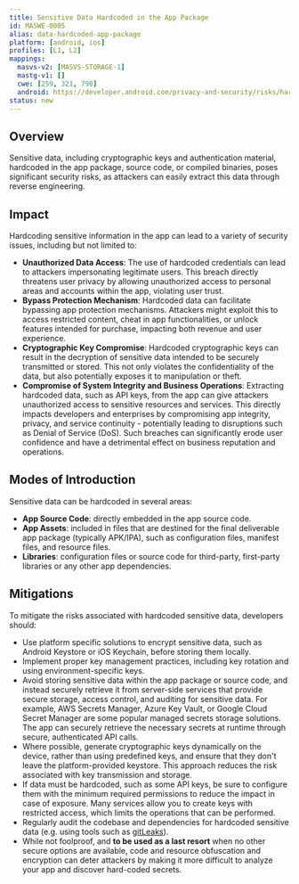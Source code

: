 ```yaml
---
title: Sensitive Data Hardcoded in the App Package
id: MASWE-0005
alias: data-hardcoded-app-package
platform: [android, ios]
profiles: [L1, L2]
mappings:
  masvs-v2: [MASVS-STORAGE-1]
  mastg-v1: []
  cwe: [259, 321, 798]
  android: https://developer.android.com/privacy-and-security/risks/hardcoded-cryptographic-secrets
status: new
---
```


## Overview

Sensitive data, including cryptographic keys and authentication material, hardcoded in the app package, source code, or compiled binaries, poses significant security risks, as attackers can easily extract this data through reverse engineering.

## Impact

Hardcoding sensitive information in the app can lead to a variety of security issues, including but not limited to:

- **Unauthorized Data Access**: The use of hardcoded credentials can lead to attackers impersonating legitimate users. This breach directly threatens user privacy by allowing unauthorized access to personal areas and accounts within the app, violating user trust.
- **Bypass Protection Mechanism**: Hardcoded data can facilitate bypassing app protection mechanisms. Attackers might exploit this to access restricted content, cheat in app functionalities, or unlock features intended for purchase, impacting both revenue and user experience.
- **Cryptographic Key Compromise**: Hardcoded cryptographic keys can result in the decryption of sensitive data intended to be securely transmitted or stored. This not only violates the confidentiality of the data, but also potentially exposes it to manipulation or theft.
- **Compromise of System Integrity and Business Operations**: Extracting hardcoded data, such as API keys, from the app can give attackers unauthorized access to sensitive resources and services. This directly impacts developers and enterprises by compromising app integrity, privacy, and service continuity - potentially leading to disruptions such as Denial of Service (DoS). Such breaches can significantly erode user confidence and have a detrimental effect on business reputation and operations.

## Modes of Introduction

Sensitive data can be hardcoded in several areas:

- **App Source Code**: directly embedded in the app source code.
- **App Assets**: included in files that are destined for the final deliverable app package (typically APK/IPA), such as configuration files, manifest files, and resource files.
- **Libraries**: configuration files or source code for third-party, first-party libraries or any other app dependencies.

## Mitigations

To mitigate the risks associated with hardcoded sensitive data, developers should:

- Use platform specific solutions to encrypt sensitive data, such as Android Keystore or iOS Keychain, before storing them locally.
- Implement proper key management practices, including key rotation and using environment-specific keys.
- Avoid storing sensitive data within the app package or source code, and instead securely retrieve it from server-side services that provide secure storage, access control, and auditing for sensitive data. For example, AWS Secrets Manager, Azure Key Vault, or Google Cloud Secret Manager are some popular managed secrets storage solutions. The app can securely retrieve the necessary secrets at runtime through secure, authenticated API calls.
- Where possible, generate cryptographic keys dynamically on the device, rather than using predefined keys, and ensure that they don't leave the platform-provided keystore. This approach reduces the risk associated with key transmission and storage.
- If data must be hardcoded, such as some API keys, be sure to configure them with the minimum required permissions to reduce the impact in case of exposure. Many services allow you to create keys with restricted access, which limits the operations that can be performed.
- Regularly audit the codebase and dependencies for hardcoded sensitive data (e.g. using tools such as [gitLeaks](https://github.com/gitleaks/gitleaks)).
- While not foolproof, and **to be used as a last resort** when no other secure options are available, code and resource obfuscation and encryption can deter attackers by making it more difficult to analyze your app and discover hard-coded secrets.

